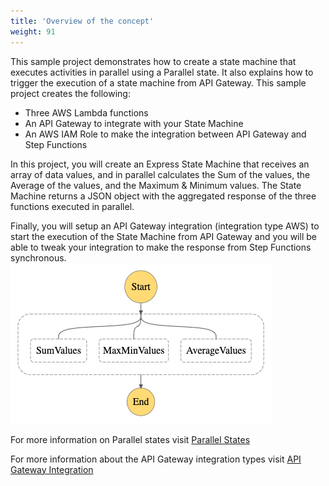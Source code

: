 ```yaml
---
title: 'Overview of the concept'
weight: 91
---
```


This sample project demonstrates how to create a state machine that executes activities in parallel using a Parallel state. It also explains how to trigger the execution of a state machine from API Gateway. This sample project creates the following:

- Three AWS Lambda functions
- An API Gateway to integrate with your State Machine
- An AWS IAM Role to make the integration between API Gateway and Step Functions

In this project, you will create an Express State Machine that receives an array of data values, and in parallel calculates the Sum of the values, the Average of the values, and the Maximum & Minimum values. The State Machine returns a JSON object with the aggregated response of the three functions executed in parallel.

Finally, you will setup an API Gateway integration (integration type AWS) to start the execution of the State Machine from API Gateway and you will be able to tweak your integration to make the response from Step Functions synchronous.
![Visual Workflow](/static/module-7-visual-workflow.png)

For more information on Parallel states visit [Parallel States](https://docs.aws.amazon.com/step-functions/latest/dg/amazon-states-language-parallel-state.html)

For more information about the API Gateway integration types visit [API Gateway Integration](https://docs.aws.amazon.com/apigateway/latest/developerguide/api-gateway-api-integration-types.html)
